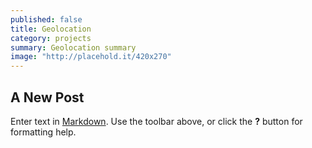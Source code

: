 ```yaml
---
published: false
title: Geolocation
category: projects
summary: Geolocation summary
image: "http://placehold.it/420x270"
---
```


## A New Post

Enter text in [Markdown](http://daringfireball.net/projects/markdown/). Use the toolbar above, or click the **?** button for formatting help.
